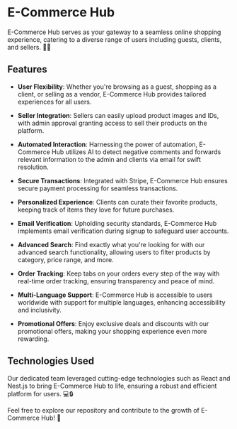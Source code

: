 # E-Commerce Hub

E-Commerce Hub serves as your gateway to a seamless online shopping experience, catering to a diverse range of users including guests, clients, and sellers. 🛒💼

## Features

- **User Flexibility**: Whether you're browsing as a guest, shopping as a client, or selling as a vendor, E-Commerce Hub provides tailored experiences for all users.
  
- **Seller Integration**: Sellers can easily upload product images and IDs, with admin approval granting access to sell their products on the platform.

- **Automated Interaction**: Harnessing the power of automation, E-Commerce Hub utilizes AI to detect negative comments and forwards relevant information to the admin and clients via email for swift resolution.

- **Secure Transactions**: Integrated with Stripe, E-Commerce Hub ensures secure payment processing for seamless transactions.

- **Personalized Experience**: Clients can curate their favorite products, keeping track of items they love for future purchases.

- **Email Verification**: Upholding security standards, E-Commerce Hub implements email verification during signup to safeguard user accounts.

- **Advanced Search**: Find exactly what you're looking for with our advanced search functionality, allowing users to filter products by category, price range, and more.

- **Order Tracking**: Keep tabs on your orders every step of the way with real-time order tracking, ensuring transparency and peace of mind.

- **Multi-Language Support**: E-Commerce Hub is accessible to users worldwide with support for multiple languages, enhancing accessibility and inclusivity.

- **Promotional Offers**: Enjoy exclusive deals and discounts with our promotional offers, making your shopping experience even more rewarding.

## Technologies Used

Our dedicated team leveraged cutting-edge technologies such as React and Nest.js to bring E-Commerce Hub to life, ensuring a robust and efficient platform for users. 💻🔒

Feel free to explore our repository and contribute to the growth of E-Commerce Hub! 🚀
